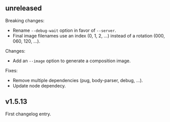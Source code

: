 ## unreleased

Breaking changes:
- Rename `--debug-wait` option in favor of `--server`.
- Final image filenames use an index (0, 1, 2, …) instead of
  a rotation (000, 060, 120, …).

Changes:
- Add an `--image` option to generate a composition image.

Fixes:
- Remove multiple dependencies (pug, body-parser, debug, …).
- Update node dependecy.

## v1.5.13

First changelog entry.
